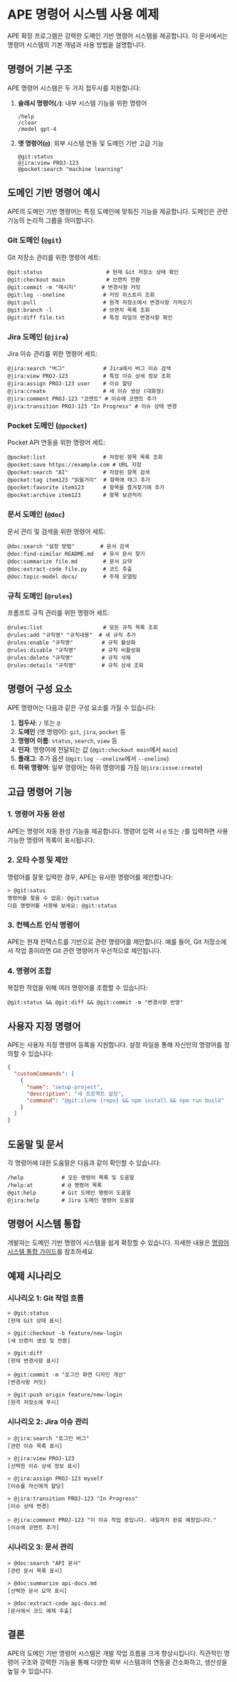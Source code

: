 # APE 명령어 시스템 사용 예제

APE 확장 프로그램은 강력한 도메인 기반 명령어 시스템을 제공합니다. 이 문서에서는 명령어 시스템의 기본 개념과 사용 방법을 설명합니다.

## 명령어 기본 구조

APE 명령어 시스템은 두 가지 접두사를 지원합니다:

1. **슬래시 명령어(`/`)**: 내부 시스템 기능을 위한 명령어
   ```
   /help
   /clear
   /model gpt-4
   ```

2. **앳 명령어(`@`)**: 외부 시스템 연동 및 도메인 기반 고급 기능
   ```
   @git:status
   @jira:view PROJ-123
   @pocket:search "machine learning"
   ```

## 도메인 기반 명령어 예시

APE의 도메인 기반 명령어는 특정 도메인에 맞춰진 기능을 제공합니다. 도메인은 관련 기능의 논리적 그룹을 의미합니다.

### Git 도메인 (`@git`)

Git 저장소 관리를 위한 명령어 세트:

```
@git:status                    # 현재 Git 저장소 상태 확인
@git:checkout main             # 브랜치 전환
@git:commit -m "메시지"        # 변경사항 커밋
@git:log --oneline            # 커밋 히스토리 조회
@git:pull                     # 원격 저장소에서 변경사항 가져오기
@git:branch -l                # 브랜치 목록 조회
@git:diff file.txt            # 특정 파일의 변경사항 확인
```

### Jira 도메인 (`@jira`)

Jira 이슈 관리를 위한 명령어 세트:

```
@jira:search "버그"            # Jira에서 버그 이슈 검색
@jira:view PROJ-123           # 특정 이슈 상세 정보 조회
@jira:assign PROJ-123 user    # 이슈 할당
@jira:create                  # 새 이슈 생성 (대화형)
@jira:comment PROJ-123 "코멘트" # 이슈에 코멘트 추가
@jira:transition PROJ-123 "In Progress" # 이슈 상태 변경
```

### Pocket 도메인 (`@pocket`)

Pocket API 연동을 위한 명령어 세트:

```
@pocket:list                  # 저장된 항목 목록 조회
@pocket:save https://example.com # URL 저장
@pocket:search "AI"           # 저장된 항목 검색
@pocket:tag item123 "읽을거리"  # 항목에 태그 추가
@pocket:favorite item123      # 항목을 즐겨찾기에 추가
@pocket:archive item123       # 항목 보관처리
```

### 문서 도메인 (`@doc`)

문서 관리 및 검색을 위한 명령어 세트:

```
@doc:search "설정 방법"        # 문서 검색
@doc:find-similar README.md   # 유사 문서 찾기
@doc:summarize file.md        # 문서 요약
@doc:extract-code file.py     # 코드 추출
@doc:topic-model docs/        # 주제 모델링
```

### 규칙 도메인 (`@rules`)

프롬프트 규칙 관리를 위한 명령어 세트:

```
@rules:list                   # 모든 규칙 목록 조회
@rules:add "규칙명" "규칙내용"  # 새 규칙 추가
@rules:enable "규칙명"         # 규칙 활성화
@rules:disable "규칙명"        # 규칙 비활성화
@rules:delete "규칙명"         # 규칙 삭제
@rules:details "규칙명"        # 규칙 상세 조회
```

## 명령어 구성 요소

APE 명령어는 다음과 같은 구성 요소를 가질 수 있습니다:

1. **접두사**: `/` 또는 `@`
2. **도메인** (앳 명령어): `git`, `jira`, `pocket` 등
3. **명령어 이름**: `status`, `search`, `view` 등 
4. **인자**: 명령어에 전달되는 값 (`@git:checkout main`에서 `main`)
5. **플래그**: 추가 옵션 (`@git:log --oneline`에서 `--oneline`)
6. **하위 명령어**: 일부 명령어는 하위 명령어를 가짐 (`@jira:issue:create`)

## 고급 명령어 기능

### 1. 명령어 자동 완성

APE는 명령어 자동 완성 기능을 제공합니다. 명령어 입력 시 `@` 또는 `/`를 입력하면 사용 가능한 명령어 목록이 표시됩니다.

### 2. 오타 수정 및 제안

명령어를 잘못 입력한 경우, APE는 유사한 명령어를 제안합니다:

```
> @git:satus
명령어를 찾을 수 없음: @git:satus
다음 명령어를 사용해 보세요: @git:status
```

### 3. 컨텍스트 인식 명령어

APE는 현재 컨텍스트를 기반으로 관련 명령어를 제안합니다. 예를 들어, Git 저장소에서 작업 중이라면 Git 관련 명령어가 우선적으로 제안됩니다.

### 4. 명령어 조합

복잡한 작업을 위해 여러 명령어를 조합할 수 있습니다:

```
@git:status && @git:diff && @git:commit -m "변경사항 반영"
```

## 사용자 지정 명령어

APE는 사용자 지정 명령어 등록을 지원합니다. 설정 파일을 통해 자신만의 명령어를 정의할 수 있습니다:

```json
{
  "customCommands": [
    {
      "name": "setup-project",
      "description": "새 프로젝트 설정",
      "command": "@git:clone {repo} && npm install && npm run build"
    }
  ]
}
```

## 도움말 및 문서

각 명령어에 대한 도움말은 다음과 같이 확인할 수 있습니다:

```
/help            # 모든 명령어 목록 및 도움말
/help:at         # @ 명령어 목록
@git:help        # Git 도메인 명령어 도움말
@jira:help       # Jira 도메인 명령어 도움말
```

## 명령어 시스템 통합

개발자는 도메인 기반 명령어 시스템을 쉽게 확장할 수 있습니다. 자세한 내용은 [명령어 시스템 통합 가이드](COMMAND_SYSTEM_INTEGRATION_GUIDE.md)를 참조하세요.

## 예제 시나리오

### 시나리오 1: Git 작업 흐름

```
> @git:status
[현재 Git 상태 표시]

> @git:checkout -b feature/new-login
[새 브랜치 생성 및 전환]

> @git:diff
[현재 변경사항 표시]

> @git:commit -m "로그인 화면 디자인 개선"
[변경사항 커밋]

> @git:push origin feature/new-login
[원격 저장소에 푸시]
```

### 시나리오 2: Jira 이슈 관리

```
> @jira:search "로그인 버그"
[관련 이슈 목록 표시]

> @jira:view PROJ-123
[선택한 이슈 상세 정보 표시]

> @jira:assign PROJ-123 myself
[이슈를 자신에게 할당]

> @jira:transition PROJ-123 "In Progress"
[이슈 상태 변경]

> @jira:comment PROJ-123 "이 이슈 작업 중입니다. 내일까지 완료 예정입니다."
[이슈에 코멘트 추가]
```

### 시나리오 3: 문서 관리

```
> @doc:search "API 문서"
[관련 문서 목록 표시]

> @doc:summarize api-docs.md
[선택한 문서 요약 표시]

> @doc:extract-code api-docs.md
[문서에서 코드 예제 추출]
```

## 결론

APE의 도메인 기반 명령어 시스템은 개발 작업 흐름을 크게 향상시킵니다. 직관적인 명령어 구조와 강력한 기능을 통해 다양한 외부 시스템과의 연동을 간소화하고, 생산성을 높일 수 있습니다.